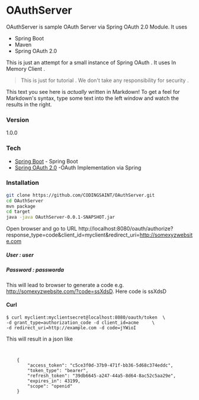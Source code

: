 # OAuthServer

OAuthServer is sample OAuth Server via Spring OAuth 2.0 Module. It uses

  - Spring Boot
  - Maven
  - Spring OAuth 2.0

This is just an attempt for a small instance of Spring OAuth . It uses In Memory Client .

> This is just for tutorial . We don't take any responsibility for security .

This text you see here is *actually* written in Markdown! To get a feel for Markdown's syntax, type some text into the left window and watch the results in the right.

### Version
1.0.0

### Tech


* [Spring Boot] - Spring Boot
* [Spring OAuth 2.0] -OAuth Implementation via Spring


### Installation

``` sh
git clone https://github.com/CODINGSAINT/OAuthServer.git
cd OAuthServer
mvn package
cd target
java -java OAuthServer-0.0.1-SNAPSHOT.jar
```
Open browser and go to URL
http://localhost:8080/oauth/authorize?response_type=code&client_id=myclient&redirect_uri=http://somexyzwebsite.com

##### User : user
##### Password : passworda
This will lead to browser to generate a code e.g. http://somexyzwebsite.com/?code=ssXdsD.
Here code is ssXdsD
#### Curl
```
$ curl myclient:myclientsecret@localhost:8080/oauth/token  \
-d grant_type=authorization_code -d client_id=acme     \
-d redirect_uri=http://example.com -d code=jYWioI
```

This will result in a json like 
```


    {
        "access_token": "c5ce3f0d-37b9-471f-bb36-5d68c374eddc",
        "token_type": "bearer",
        "refresh_token": "39db6645-a247-44a5-8d64-8ac52c5aa29e",
        "expires_in": 43199,
        "scope": "openid"
    }

```



  [Spring Boot]: <http://projects.spring.io/spring-boot/>
   [Spring OAuth 2.0]: <http://projects.spring.io/spring-security-oauth>